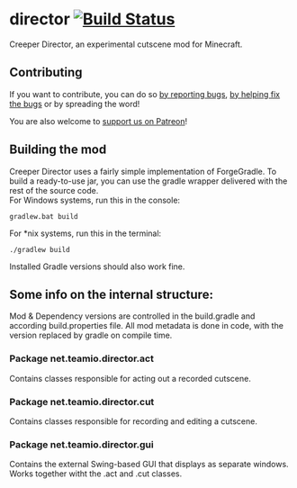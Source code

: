 # director [![Build Status](https://travis-ci.org/Team-IO/director.svg?branch=master)](https://travis-ci.org/Team-IO/director)
Creeper Director, an experimental cutscene mod for Minecraft.

## Contributing
If you want to contribute, you can do so [by reporting bugs](https://github.com/Team-IO/director/issues), [by helping fix the bugs](https://github.com/Team-IO/director/pulls) or by spreading the word!

You are also welcome to [support us on Patreon](https://www.patreon.com/Team_IO?ty=h)!

## Building the mod
Creeper Director uses a fairly simple implementation of ForgeGradle. To build a ready-to-use jar, you can use the gradle wrapper delivered with the rest of the source code.  
For Windows systems, run this in the console:

    gradlew.bat build

For *nix systems, run this in the terminal:

    ./gradlew build

Installed Gradle versions should also work fine.

## Some info on the internal structure:
Mod & Dependency versions are controlled in the build.gradle and according build.properties file. All mod metadata is done in code, with the version replaced by gradle on compile time.

### Package net.teamio.director.act
Contains classes responsible for acting out a recorded cutscene.

### Package net.teamio.director.cut
Contains classes responsible for recording and editing a cutscene.

### Package net.teamio.director.gui
Contains the external Swing-based GUI that displays as separate windows. Works together witht the .act and .cut classes.
